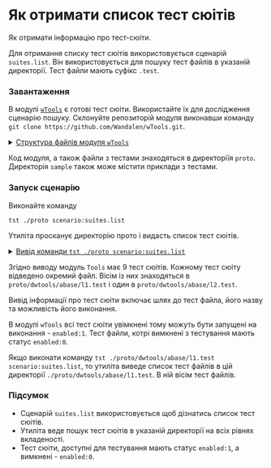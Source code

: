 # Як отримати список тест сюітів

Як отримати інформацію про тест-сюіти.

Для отримання списку тест сюітів використовується сценарій `suites.list`. Він використовується для пошуку тест файлів в указаній директорії. Тест файли мають суфікс `.test`.

### Завантаження

В модулі [`wTools`](<https://github.com/Wandalen/wTools>) є готові тест сюіти. Використайте їх для дослідження сценарію пошуку. Склонуйте репозиторій модуля виконавши команду `git clone https://github.com/Wandalen/wTools.git`.

<details>
  <summary><u>Структура файлів модуля <code>wTools</code></u></summary>

```
wTools
   ├── .git
   ├── doc
   ├── out
   ├── proto
   ├── sample
   ├── ...
   └── package.json

```

</details>

Код модуля, а також файли з тестами знаходяться в директоріїя `proto`. Директорія `sample` також може містити приклади з тестами.

### Запуск сценарію

Виконайте команду

```
tst ./proto scenario:suites.list
```

Утиліта просканує директорію прото і видасть список тест сюітів.

<details>
  <summary><u>Вивід команди <code>tst ./proto scenario:suites.list</code></u></summary>

```
[user@user ~]$ tst ./proto scenario:suites.list

/.../wTools/proto/dwtools/abase/l1.test/Array.test.s:19500 - enabled
/.../wTools/proto/dwtools/abase/l1.test/Diagnostics.test.s:309 - enabled
/.../wTools/proto/dwtools/abase/l1.test/Entity.test.s:808 - enabled
/.../wTools/proto/dwtools/abase/l1.test/Map.test.s:4034 - enabled
/.../wTools/proto/dwtools/abase/l1.test/Regexp.test.s:1749 - enabled
/.../wTools/proto/dwtools/abase/l1.test/Routine.test.s:1558 - enabled
/.../wTools/proto/dwtools/abase/l1.test/String.test.s:3887 - enabled
/.../wTools/proto/dwtools/abase/l1.test/Typing.test.s:97 - enabled
/.../wTools/proto/dwtools/abase/l2.test/StringTools.test.s:10462 - enabled
9 test suites

```

</details>

Згідно виводу модуль `Tools` має 9 тест сюітів. Кожному тест сюіту відведено окремий файл. Вісім із них знаходяться в `proto/dwtools/abase/l1.test` і один в `proto/dwtools/abase/l2.test`.

Вивід інформації про тест сюіти включає шлях до тест файла, його назву та можливість його виконання.

В модулі `wTools` всі тест сюіти увімкнені тому можуть бути запущені на виконання - `enabled:1`. Тест файли, котрі вимкнені з тестування мають статус `enabled:0`.

Якщо виконати команду `tst ./proto/dwtools/abase/l1.test scenario:suites.list`, то утиліта виведе список тест файлів в цій директорії `./proto/dwtools/abase/l1.test`. В ній вісім тест файлів.

### Підсумок

- Сценарій `suites.list` використовується щоб дізнатись список тест сюітів.
- Утиліта веде пошук тест сюітів в указаній директорії на всіх рівнях вкладеності.
- Тест сюіти, доступні для тестування мають статус `enabled:1`, а вимкнені - `enabled:0`.
